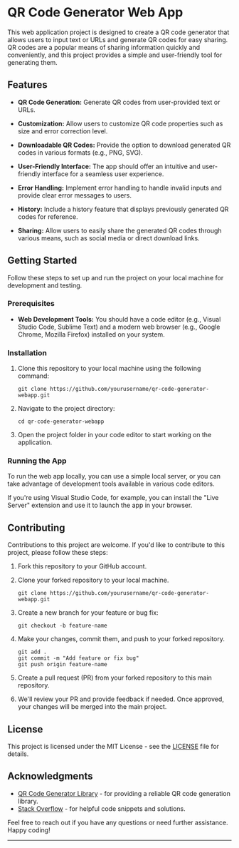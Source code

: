 # QR Code Generator Web App

This web application project is designed to create a QR code generator that allows users to input text or URLs and generate QR codes for easy sharing. QR codes are a popular means of sharing information quickly and conveniently, and this project provides a simple and user-friendly tool for generating them.

## Features

- **QR Code Generation:** Generate QR codes from user-provided text or URLs.

- **Customization:** Allow users to customize QR code properties such as size and error correction level.

- **Downloadable QR Codes:** Provide the option to download generated QR codes in various formats (e.g., PNG, SVG).

- **User-Friendly Interface:** The app should offer an intuitive and user-friendly interface for a seamless user experience.

- **Error Handling:** Implement error handling to handle invalid inputs and provide clear error messages to users.

- **History:** Include a history feature that displays previously generated QR codes for reference.

- **Sharing:** Allow users to easily share the generated QR codes through various means, such as social media or direct download links.

## Getting Started

Follow these steps to set up and run the project on your local machine for development and testing.

### Prerequisites

- **Web Development Tools:** You should have a code editor (e.g., Visual Studio Code, Sublime Text) and a modern web browser (e.g., Google Chrome, Mozilla Firefox) installed on your system.

### Installation

1. Clone this repository to your local machine using the following command:

   ```
   git clone https://github.com/yourusername/qr-code-generator-webapp.git
   ```

2. Navigate to the project directory:

   ```
   cd qr-code-generator-webapp
   ```

3. Open the project folder in your code editor to start working on the application.

### Running the App

To run the web app locally, you can use a simple local server, or you can take advantage of development tools available in various code editors.

If you're using Visual Studio Code, for example, you can install the "Live Server" extension and use it to launch the app in your browser.

## Contributing

Contributions to this project are welcome. If you'd like to contribute to this project, please follow these steps:

1. Fork this repository to your GitHub account.

2. Clone your forked repository to your local machine.

   ```
   git clone https://github.com/yourusername/qr-code-generator-webapp.git
   ```

3. Create a new branch for your feature or bug fix:

   ```
   git checkout -b feature-name
   ```

4. Make your changes, commit them, and push to your forked repository.

   ```
   git add .
   git commit -m "Add feature or fix bug"
   git push origin feature-name
   ```

5. Create a pull request (PR) from your forked repository to this main repository.

6. We'll review your PR and provide feedback if needed. Once approved, your changes will be merged into the main project.

## License

This project is licensed under the MIT License - see the [LICENSE](LICENSE) file for details.

## Acknowledgments

- [QR Code Generator Library](https://examplelibrary.com) - for providing a reliable QR code generation library.
- [Stack Overflow](https://stackoverflow.com/) - for helpful code snippets and solutions.

Feel free to reach out if you have any questions or need further assistance. Happy coding!

---